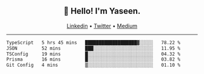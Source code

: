 <h2 align="center">👋 Hello! I'm Yaseen.</h2>
<p align="center">
  <a href="https://www.linkedin.com/in/yaseenkc/">Linkedin</a> •
  <a href="https://twitter.com/yaseeenkc">Twitter</a> •
  <a href="https://medium.com/@yaseen-kc">Medium</a>
</p>


<!--- 🔭 I’m currently working at []() as an  -->
<!--- - 💬 Ask me about **Javascript, React and Git** -->
<!--- - 📫 How to reach me: [@kc.yaseen](https://instagram.com/kc.yaseen) on Instagram -->
<!--- - ⚡ Fun fact: Big Fan of the :zap: emoji -->

-------

<!--START_SECTION:waka-->

```txt
TypeScript   5 hrs 45 mins   ███████████████████▓░░░░░   78.22 %
JSON         52 mins         ███░░░░░░░░░░░░░░░░░░░░░░   11.95 %
TSConfig     19 mins         █░░░░░░░░░░░░░░░░░░░░░░░░   04.32 %
Prisma       16 mins         █░░░░░░░░░░░░░░░░░░░░░░░░   03.82 %
Git Config   4 mins          ▒░░░░░░░░░░░░░░░░░░░░░░░░   01.10 %
```

<!--END_SECTION:waka-->
